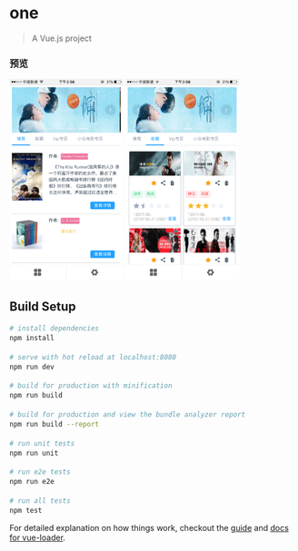 # one

> A Vue.js project



### 预览

<img width="200px" src="https://github.com/tonyjiafan/random/blob/master/p1/img/1.PNG" />



<img width="200px" src="https://github.com/tonyjiafan/random/blob/master/p1/img/2.PNG" />



## Build Setup

``` bash
# install dependencies
npm install

# serve with hot reload at localhost:8080
npm run dev

# build for production with minification
npm run build

# build for production and view the bundle analyzer report
npm run build --report

# run unit tests
npm run unit

# run e2e tests
npm run e2e

# run all tests
npm test
```

For detailed explanation on how things work, checkout the [guide](http://vuejs-templates.github.io/webpack/) and [docs for vue-loader](http://vuejs.github.io/vue-loader).
